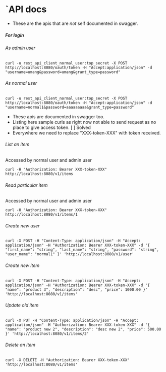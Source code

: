`API docs
===========

* These are the apis that are *not* self documented in swagger.

##### For login

###### As admin user
`curl -u rest_api_client_normal_user:top_secret -X POST http://localhost:8080/oauth/token -H "Accept:application/json" -d "username=umang&password=umang&grant_type=password"`

###### As normal user
`curl -u rest_api_client_normal_user:top_secret -X POST http://localhost:8080/oauth/token -H "Accept:application/json" -d "username=normal1&password=aaaaaaaaa&grant_type=password"`


* These apis are documented in swagger too. 
* Listing here sample curls as right now not able to send request as no place to give access token. [ ] Solved
* Everywhere we need to replace "XXX-token-XXX" with token received.

###### List an item
Accessed by normal user and admin user

`curl -H "Authorization: Bearer XXX-token-XXX" http://localhost:8080/v1/items`

###### Read particular item
Accessed by normal user and admin user

`curl -H "Authorization: Bearer XXX-token-XXX" http://localhost:8080/v1/items/1`

###### Create new user
`curl -X POST -H "Content-Type: application/json" -H "Accept: application/json" -H "Authorization: Bearer XXX-token-XXX" -d '{ 
   "first_name": "string",
   "last_name": "string",
   "password": "string",
   "user_name": "normal1"
 }' 'http://localhost:8080/v1/user'`

###### Create new item
`curl -X POST -H "Content-Type: application/json" -H "Accept: application/json" -H "Authorization: Bearer XXX-token-XXX" -d '{ 
    "name": "product 3",
    "description": "desc",
    "price": 1000.00
  }' 'http://localhost:8080/v1/items'`

###### Update old item
`curl -X PUT -H "Content-Type: application/json" -H "Accept: application/json" -H "Authorization: Bearer XXX-token-XXX" -d '{ 
     "name": "product new 2",
     "description": "desc new 2",
     "price": 500.00
   }' 'http://localhost:8080/v1/items/2'`

###### Delete an item
`curl -X DELETE -H "Authorization: Bearer XXX-token-XXX" 'http://localhost:8080/v1/items'`
